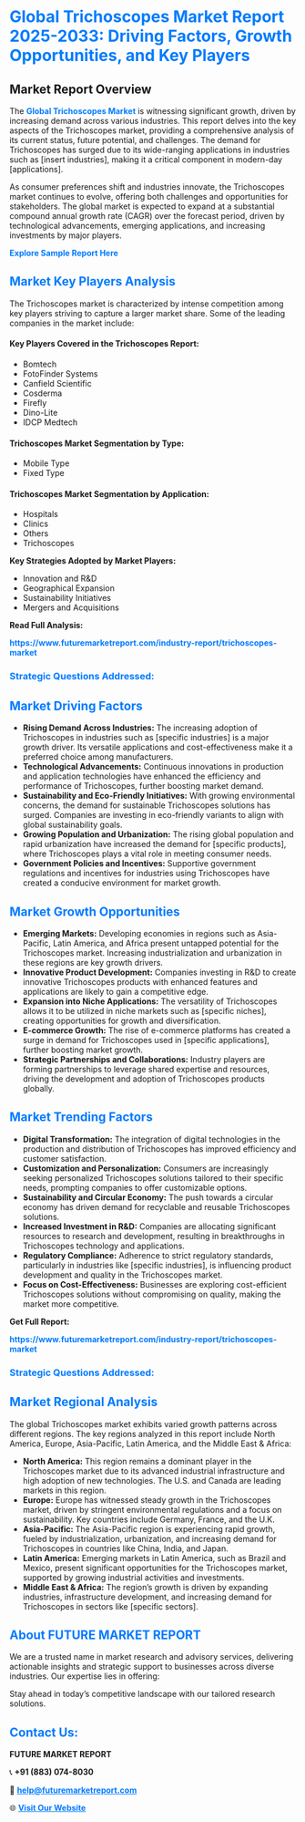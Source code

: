<h1 style="color: #007BFF;">Global Trichoscopes Market Report 2025-2033: Driving Factors, Growth Opportunities, and Key Players</h1>

<section id="overview">
<h2>Market Report Overview</h2>
<p>The <a href="https://www.futuremarketreport.com/industry-report/trichoscopes-market" style="color: #007BFF; text-decoration: none;"><strong>Global Trichoscopes Market</strong></a> is witnessing significant growth, driven by increasing demand across various industries. This report delves into the key aspects of the Trichoscopes market, providing a comprehensive analysis of its current status, future potential, and challenges. The demand for Trichoscopes has surged due to its wide-ranging applications in industries such as [insert industries], making it a critical component in modern-day [applications].</p>
<p>As consumer preferences shift and industries innovate, the Trichoscopes market continues to evolve, offering both challenges and opportunities for stakeholders. The global market is expected to expand at a substantial compound annual growth rate (CAGR) over the forecast period, driven by technological advancements, emerging applications, and increasing investments by major players.</p>
</section>

<section id="overview">
<p><a href="https://www.futuremarketreport.com/request-sample/reportId=125063" style="color: #007BFF; text-decoration: none;"><strong>Explore Sample Report Here</strong></a></p>
</section>

<section id="key-players">
<h2 style="color: #007BFF;">Market Key Players Analysis</h2>
<p>The Trichoscopes market is characterized by intense competition among key players striving to capture a larger market share. Some of the leading companies in the market include:</p>
<h4>Key Players Covered in the Trichoscopes Report:</h4>
<ul><li>Bomtech</li><li>FotoFinder Systems</li><li>Canfield Scientific</li><li>Cosderma</li><li>Firefly</li><li>Dino-Lite</li><li>IDCP Medtech</li></ul>
<h4>Trichoscopes Market Segmentation by Type:</h4>
<ul><li>Mobile Type</li><li>Fixed Type</li></ul>

<h4>Trichoscopes Market Segmentation by Application:</h4>
<ul><li>Hospitals</li><li>Clinics</li><li>Others</li><li>Trichoscopes</li></ul>
<p><strong>Key Strategies Adopted by Market Players:</strong></p>
<ul>
<li>Innovation and R&D</li>
<li>Geographical Expansion</li>
<li>Sustainability Initiatives</li>
<li>Mergers and Acquisitions</li>
</ul>
</section>

<section>
<p><strong>Read Full Analysis: </strong></p><a href="https://www.futuremarketreport.com/industry-report/trichoscopes-market" style="color: #007BFF; text-decoration: none;"><strong>https://www.futuremarketreport.com/industry-report/trichoscopes-market</strong></a>
<h3 style="color: #007BFF;">Strategic Questions Addressed:</h3>
</section>

<section id="driving-factors">
<h2 style="color: #007BFF;">Market Driving Factors</h2>
<ul>
<li><strong>Rising Demand Across Industries:</strong> The increasing adoption of Trichoscopes in industries such as [specific industries] is a major growth driver. Its versatile applications and cost-effectiveness make it a preferred choice among manufacturers.</li>
<li><strong>Technological Advancements:</strong> Continuous innovations in production and application technologies have enhanced the efficiency and performance of Trichoscopes, further boosting market demand.</li>
<li><strong>Sustainability and Eco-Friendly Initiatives:</strong> With growing environmental concerns, the demand for sustainable Trichoscopes solutions has surged. Companies are investing in eco-friendly variants to align with global sustainability goals.</li>
<li><strong>Growing Population and Urbanization:</strong> The rising global population and rapid urbanization have increased the demand for [specific products], where Trichoscopes plays a vital role in meeting consumer needs.</li>
<li><strong>Government Policies and Incentives:</strong> Supportive government regulations and incentives for industries using Trichoscopes have created a conducive environment for market growth.</li>
</ul>
</section>

<section id="growth-opportunities">
<h2 style="color: #007BFF;">Market Growth Opportunities</h2>
<ul>
<li><strong>Emerging Markets:</strong> Developing economies in regions such as Asia-Pacific, Latin America, and Africa present untapped potential for the Trichoscopes market. Increasing industrialization and urbanization in these regions are key growth drivers.</li>
<li><strong>Innovative Product Development:</strong> Companies investing in R&D to create innovative Trichoscopes products with enhanced features and applications are likely to gain a competitive edge.</li>
<li><strong>Expansion into Niche Applications:</strong> The versatility of Trichoscopes allows it to be utilized in niche markets such as [specific niches], creating opportunities for growth and diversification.</li>
<li><strong>E-commerce Growth:</strong> The rise of e-commerce platforms has created a surge in demand for Trichoscopes used in [specific applications], further boosting market growth.</li>
<li><strong>Strategic Partnerships and Collaborations:</strong> Industry players are forming partnerships to leverage shared expertise and resources, driving the development and adoption of Trichoscopes products globally.</li>
</ul>
</section>

<section id="trending-factors">
<h2 style="color: #007BFF;">Market Trending Factors</h2>
<ul>
<li><strong>Digital Transformation:</strong> The integration of digital technologies in the production and distribution of Trichoscopes has improved efficiency and customer satisfaction.</li>
<li><strong>Customization and Personalization:</strong> Consumers are increasingly seeking personalized Trichoscopes solutions tailored to their specific needs, prompting companies to offer customizable options.</li>
<li><strong>Sustainability and Circular Economy:</strong> The push towards a circular economy has driven demand for recyclable and reusable Trichoscopes solutions.</li>
<li><strong>Increased Investment in R&D:</strong> Companies are allocating significant resources to research and development, resulting in breakthroughs in Trichoscopes technology and applications.</li>
<li><strong>Regulatory Compliance:</strong> Adherence to strict regulatory standards, particularly in industries like [specific industries], is influencing product development and quality in the Trichoscopes market.</li>
<li><strong>Focus on Cost-Effectiveness:</strong> Businesses are exploring cost-efficient Trichoscopes solutions without compromising on quality, making the market more competitive.</li>
</ul>
</section>

<section>
<p><strong>Get Full Report: </strong></p><a href="https://www.futuremarketreport.com/industry-report/trichoscopes-market" style="color: #007BFF; text-decoration: none;"><strong>https://www.futuremarketreport.com/industry-report/trichoscopes-market</strong></a>
<h3 style="color: #007BFF;">Strategic Questions Addressed:</h3>
</section>


<section id="regional-analysis">
<h2 style="color: #007BFF;">Market Regional Analysis</h2>
<p>The global Trichoscopes market exhibits varied growth patterns across different regions. The key regions analyzed in this report include North America, Europe, Asia-Pacific, Latin America, and the Middle East & Africa:</p>
<ul>
<li><strong>North America:</strong> This region remains a dominant player in the Trichoscopes market due to its advanced industrial infrastructure and high adoption of new technologies. The U.S. and Canada are leading markets in this region.</li>
<li><strong>Europe:</strong> Europe has witnessed steady growth in the Trichoscopes market, driven by stringent environmental regulations and a focus on sustainability. Key countries include Germany, France, and the U.K.</li>
<li><strong>Asia-Pacific:</strong> The Asia-Pacific region is experiencing rapid growth, fueled by industrialization, urbanization, and increasing demand for Trichoscopes in countries like China, India, and Japan.</li>
<li><strong>Latin America:</strong> Emerging markets in Latin America, such as Brazil and Mexico, present significant opportunities for the Trichoscopes market, supported by growing industrial activities and investments.</li>
<li><strong>Middle East & Africa:</strong> The region’s growth is driven by expanding industries, infrastructure development, and increasing demand for Trichoscopes in sectors like [specific sectors].</li>
</ul>
</section>

<footer>
<h2 style="color: #007BFF;">About FUTURE MARKET REPORT</h2>
<p>We are a trusted name in market research and advisory services, delivering actionable insights and strategic support to businesses across diverse industries. Our expertise lies in offering:</p>

<p>Stay ahead in today’s competitive landscape with our tailored research solutions.</p>

<h2 style="color: #007BFF;">Contact Us:</h2>
<p><strong>FUTURE MARKET REPORT</strong></p>
<p>📞 <strong>+91 (883) 074-8030</strong></p>
<p>📧 <strong><a href="mailto:help@futuremarketreport.com" style="color: #007BFF;">help@futuremarketreport.com</a></strong></p>
<p>🌐 <strong><a href="https://www.futuremarketreport.com/" style="color: #007BFF;">Visit Our Website</a></strong></p>
</footer>